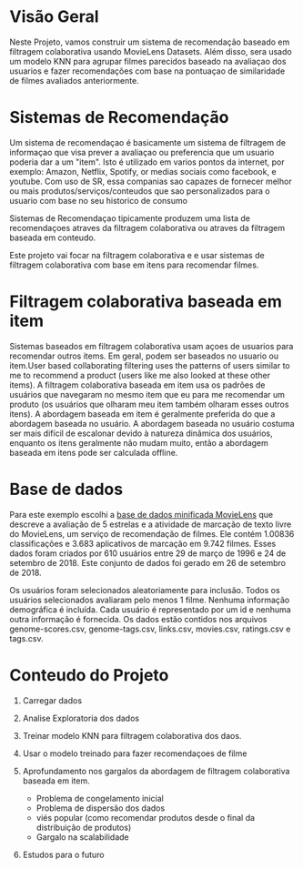 # Visão Geral
Neste Projeto, vamos construir um sistema de recomendação baseado em filtragem colaborativa usando MovieLens Datasets. Além disso, sera usado um modelo KNN para agrupar filmes parecidos baseado na avaliaçao dos usuarios e fazer recomendações com base na pontuaçao de similaridade de filmes avaliados anteriormente. 

# Sistemas de Recomendação

Um sistema de recomendaçao é basicamente um sistema de filtragem de informaçao que visa prever a avaliaçao ou preferencia que um usuario poderia dar a um "item". Isto é utilizado em varios pontos da internet, por exemplo: Amazon, Netflix, Spotify, or medias sociais como facebook, e youtube. Com uso de SR, essa companias sao capazes de fornecer melhor ou mais produtos/serviços/conteudos que sao personalizados para o usuario com base no seu historico de consumo

Sistemas de Recomendaçao tipicamente produzem uma lista de recomendaçoes atraves da filtragem colaborativa ou atraves da filtragem baseada em conteudo. 

Este projeto vai focar na filtragem colaborativa e e usar sistemas de filtragem colaborativa com base em itens para recomendar filmes.

# Filtragem colaborativa baseada em item

Sistemas baseados em filtragem colaborativa usam açoes de usuarios para recomendar outros items. Em geral, podem ser baseados no usuario ou item.User based collaborating filtering uses the patterns of users similar to me to recommend a product (users like me also looked at these other items). A filtragem colaborativa baseada em item usa os padrões de usuários que navegaram no mesmo item que eu para me recomendar um produto (os usuários que olharam meu item também olharam esses outros itens). A abordagem baseada em item é geralmente preferida do que a abordagem baseada no usuário. A abordagem baseada no usuário costuma ser mais difícil de escalonar devido à natureza dinâmica dos usuários, enquanto os itens geralmente não mudam muito, então a abordagem baseada em itens pode ser calculada offline.  

# Base de dados

Para este exemplo escolhi a [base de dados minificada MovieLens] que descreve a avaliação de 5 estrelas e a atividade de marcação de texto livre do MovieLens, um serviço de recomendação de filmes. Ele contém 1.00836 classificações e 3.683 aplicativos de marcação em 9.742 filmes. Esses dados foram criados por 610 usuários entre 29 de março de 1996 e 24 de setembro de 2018. Este conjunto de dados foi gerado em 26 de setembro de 2018.

Os usuários foram selecionados aleatoriamente para inclusão. Todos os usuários selecionados avaliaram pelo menos 1 filme. Nenhuma informação demográfica é incluída. Cada usuário é representado por um id e nenhuma outra informação é fornecida. Os dados estão contidos nos arquivos genome-scores.csv, genome-tags.csv, links.csv, movies.csv, ratings.csv e tags.csv.

# Conteudo do Projeto

1. Carregar dados
2. Analise Exploratoria dos dados
3. Treinar modelo KNN para filtragem colaborativa dos daos. 
4. Usar o modelo treinado para fazer recomendaçoes de filme 
5. Aprofundamento nos gargalos da abordagem de filtragem colaborativa baseada em item.
    - Problema de congelamento inicial
    - Problema de dispersão dos dados
    - viés popular (como recomendar produtos desde o final da distribuição de produtos)
    - Gargalo na scalabilidade
6. Estudos para o futuro



   [base de dados minificada MovieLens]: <https://www.kaggle.com/pedroaugusto97/movielenssmall/download>